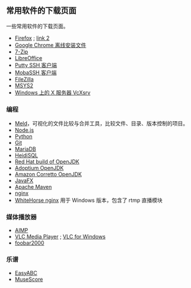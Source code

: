 ## 常用软件的下载页面

一些常用软件的下载页面。

- [Firefox](https://www.mozilla.org/zh-CN/firefox/new/)
  ; [link 2](https://www.mozilla.org/en-US/firefox/all/#product-desktop-release)
- [Google Chrome 离线安装文件](https://www.google.cn/intl/zh-CN/chrome/?standalone=1)
- [7-Zip](https://www.7-zip.org/download.html)
- [LibreOffice](https://www.libreoffice.org/download/download-libreoffice/)
- [Putty SSH 客户端](https://www.chiark.greenend.org.uk/~sgtatham/putty/)
- [MobaSSH 客户端](https://mobassh.mobatek.net/download.html)
- [FileZilla](https://filezilla-project.org/download.php)
- [MSYS2](https://www.msys2.org/)
- [Windows 上的 X 服务器 VcXsrv](https://sourceforge.net/projects/vcxsrv/)

### 编程

- [Meld](http://meldmerge.org/)，可视化的文件比较与合并工具，比较文件、目录、版本控制的项目。
- [Node.js](https://nodejs.org/en/download/)
- [Python](https://www.python.org/downloads/)
- [Git](https://git-scm.com/downloads)
- [MariaDB](https://mariadb.org/download/)
- [HeidiSQL](https://www.heidisql.com/download.php)
- [Red Hat build of OpenJDK](https://developers.redhat.com/products/openjdk/download)
- [Adoptium OpenJDK](https://adoptopenjdk.net/)
- [Amazon Corretto OpenJDK](https://aws.amazon.com/cn/corretto/?filtered-posts.sort-by=item.additionalFields.createdDate&filtered-posts.sort-order=desc)
- [JavaFX](https://gluonhq.com/products/javafx/)
- [Apache Maven](https://maven.apache.org/download.cgi)
- [nginx](http://nginx.org/en/download.html)
- [WhiteHorse nginx](http://nginx-win.ecsds.eu/download/) 用于 Windows 版本，包含了 rtmp 直播模块

### 媒体播放器

- [AIMP](https://www.aimp.ru/?do=download)
- [VLC Media Player](https://www.videolan.org/vlc/)
  ; [VLC for Windows](https://www.videolan.org/vlc/download-windows.html)
- [foobar2000](https://www.foobar2000.org/download)

### 乐谱

- [EasyABC](https://sourceforge.net/projects/easyabc/)
- [MuseScore](https://musescore.org/en/download)
